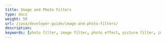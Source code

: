 ```yaml
---
title: Image and Photo Filters
type: docs
weight: 50
url: /java/developer-guide/image-and-photo-filters/
description: 
keywords: [photo filter, image filter, photo effect, picture filter, image overlay, alpha blending, image effect, blend image]
---
```

